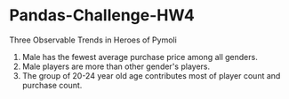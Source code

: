 # Pandas-Challenge-HW4

Three Observable Trends in Heroes of Pymoli

1. Male has the fewest average purchase price among all genders.
2. Male players are more than other gender's players.
3. The group of 20-24 year old age contributes most of player count and  purchase count.
